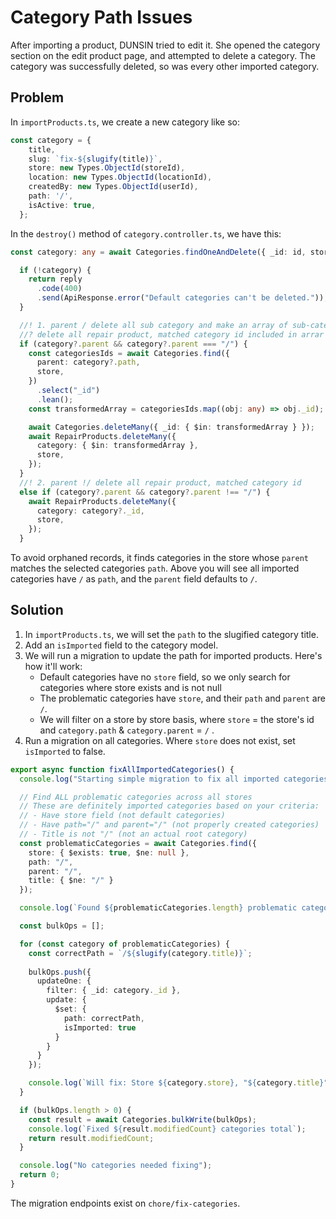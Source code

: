 # Category Path Issues
After importing a product, DUNSIN tried to edit it. She opened the category section on the edit product page, and attempted to delete a category. The category was successfully deleted, so was every other imported category.
## Problem
In `importProducts.ts`, we create a new category like so:
```ts
const category = {
    title,
    slug: `fix-${slugify(title)}`,
    store: new Types.ObjectId(storeId),
    location: new Types.ObjectId(locationId),
    createdBy: new Types.ObjectId(userId),
    path: '/',
    isActive: true,
  };
```
In the `destroy()` method of `category.controller.ts`, we have this:
```ts
const category: any = await Categories.findOneAndDelete({ _id: id, store });

  if (!category) {
    return reply
      .code(400)
      .send(ApiResponse.error("Default categories can't be deleted."));
  }

  //! 1. parent / delete all sub category and make an array of sub-categories id
  //? delete all repair product, matched category id included in arrar
  if (category?.parent && category?.parent === "/") {
    const categoriesIds = await Categories.find({
      parent: category?.path,
      store,
    })
      .select("_id")
      .lean();
    const transformedArray = categoriesIds.map((obj: any) => obj._id);

    await Categories.deleteMany({ _id: { $in: transformedArray } });
    await RepairProducts.deleteMany({
      category: { $in: transformedArray },
      store,
    });
  }
  //! 2. parent !/ delete all repair product, matched category id
  else if (category?.parent && category?.parent !== "/") {
    await RepairProducts.deleteMany({
      category: category?._id,
      store,
    });
  }
```

To avoid orphaned records, it finds categories in the store whose `parent` matches the selected categories `path`. Above you will see all imported categories have `/` as `path`, and the `parent` field defaults to `/`.
## Solution
1. In `importProducts.ts`, we will set the `path` to the slugified category title.
2. Add an `isImported` field to the category model.
3. We will run a migration to update the path for imported products. Here's how it'll work:
	-  Default categories have no `store` field, so we only search for categories where store exists and is not null
	- The problematic categories have `store`, and their `path` and `parent` are `/`.
	- We will filter on a store by store basis, where `store` = the store's id and `category.path` & `category.parent` = `/` . 
4. Run a migration on all categories. Where `store`  does not exist, set `isImported` to false.

```ts
export async function fixAllImportedCategories() {
  console.log("Starting simple migration to fix all imported categories...");

  // Find ALL problematic categories across all stores
  // These are definitely imported categories based on your criteria:
  // - Have store field (not default categories)
  // - Have path="/" and parent="/" (not properly created categories)
  // - Title is not "/" (not an actual root category)
  const problematicCategories = await Categories.find({
    store: { $exists: true, $ne: null },
    path: "/",
    parent: "/",
    title: { $ne: "/" }
  });

  console.log(`Found ${problematicCategories.length} problematic categories total`);

  const bulkOps = [];

  for (const category of problematicCategories) {
    const correctPath = `/${slugify(category.title)}`;
    
    bulkOps.push({
      updateOne: {
        filter: { _id: category._id },
        update: {
          $set: {
            path: correctPath,
            isImported: true
          }
        }
      }
    });

    console.log(`Will fix: Store ${category.store}, "${category.title}" -> path: "${correctPath}"`);
  }

  if (bulkOps.length > 0) {
    const result = await Categories.bulkWrite(bulkOps);
    console.log(`Fixed ${result.modifiedCount} categories total`);
    return result.modifiedCount;
  }

  console.log("No categories needed fixing");
  return 0;
}
```

The migration endpoints exist on `chore/fix-categories`.